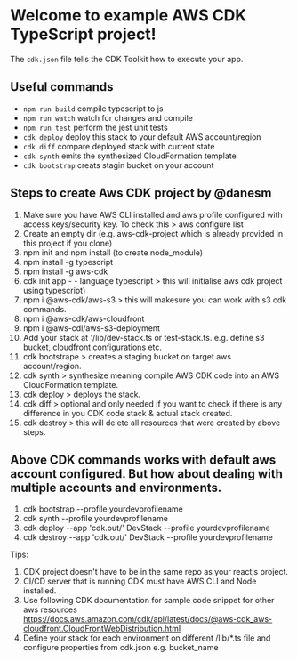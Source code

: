 # Welcome to example AWS CDK TypeScript project!


The `cdk.json` file tells the CDK Toolkit how to execute your app.

## Useful commands

 * `npm run build`   compile typescript to js
 * `npm run watch`   watch for changes and compile
 * `npm run test`    perform the jest unit tests
 * `cdk deploy`      deploy this stack to your default AWS account/region
 * `cdk diff`        compare deployed stack with current state
 * `cdk synth`       emits the synthesized CloudFormation template
 * `cdk bootstrap`   creats stagin bucket on your account 



## Steps to create Aws CDK project by @danesm

1. Make sure you have AWS CLI installed and aws profile configured with access keys/security key. To check this > aws configure list
2. Create an empty dir (e.g. aws-cdk-project which is already provided in this project if you clone) 
3. npm init and npm install (to create node_module)
4. npm install -g typescript 
5. npm install -g aws-cdk  
6. cdk init app - - language typescript  > this will initialise aws cdk project using typescript)
7. npm i @aws-cdk/aws-s3  > this will makesure you can work with s3 cdk commands.
8. npm i @aws-cdk/aws-cloudfront
9. npm i @aws-cdl/aws-s3-deployment
10. Add your stack at '/lib/dev-stack.ts or test-stack.ts. e.g. define s3 bucket, cloudfront configurations etc.
11. cdk bootstrape  >  creates a staging bucket on target aws account/region. 
12. cdk synth       >  synthesize meaning compile AWS CDK code into an AWS CloudFormation template.  
13. cdk deploy      >  deploys the stack. 
14. cdk diff        >  optional and only needed if you want to check if there is any difference in you CDK code stack & actual stack created.
15. cdk destroy     >  this will delete all resources that were created by above steps.

## Above CDK commands works with default aws account configured. But how about dealing with multiple accounts and environments. 

1. cdk bootstrap --profile yourdevprofilename 
2. cdk synth     --profile yourdevprofilename
3. cdk deploy --app 'cdk.out/'  DevStack --profile yourdevprofilename
4. cdk destroy --app 'cdk.out/' DevStack --profile yourdevprofilename


Tips: 

1. CDK project doesn't have to be in the same repo as your reactjs project. 
2. CI/CD server that is running CDK must have AWS CLI and Node installed. 
3. Use following CDK documentation for sample code snippet for other aws resources https://docs.aws.amazon.com/cdk/api/latest/docs/@aws-cdk_aws-cloudfront.CloudFrontWebDistribution.html
4. Define your stack for each environment on different /lib/*.ts file and configure properties from cdk.json e.g. bucket_name 

  


